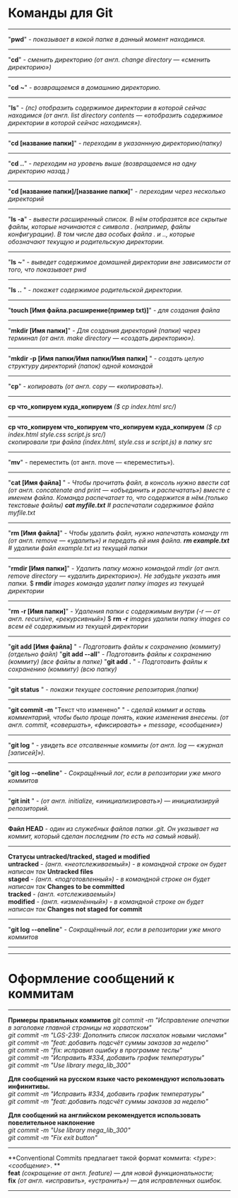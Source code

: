 # Команды для Git  
-----


"**pwd**" - _показывает в какой папке в данный момент находимся._ 
*****

"**cd**" - _сменить директорию (от англ. change directory — «сменить директорию»)_ 
*****

"**cd** **~**" - _возвращаемся в домашнию директорию._  
*****

"**ls**" - _(лс)  отобразить содержимое директории в которой сейчас находимся (от англ. list directory contents — «отобразить содержимое директории в которой сейчас находимся»)._  
*****

"**cd [название папки]**" - _переходим в указаннную директорию(папку)_  
*****

"**cd ..**" - _переходим на уровень выше (возвращаемся на одну директорию назад.)_   
*****

"**cd [название папки]/[название папки]**" - _переходим через несколько директорий_  
*****

"**ls -a**"  - _вывести расширенный список. В нём отобразятся все скрытые файлы, которые начинаются с символа . (например, файлы конфигурации). В том числе два особых файла . и .., которые обозначают текущую и родительскую директории._  
*****

"**ls** **~**" -  _выведет содержимое домашней директории вне зависимости от того, что показывает pwd_  
*****

"**ls ..** " - _покажет содержимое родительской директории._  
*****

"**touch [Имя файла.расширение(пример txt)]**" -  _для создания файла_  
*****

"**mkdir [Имя папки]**" - _Для создания директорий (папки) через терминал  (от англ. make directory — «создать директорию»)._  
*****

"**mkdir -p [Имя папки/Имя папки/Имя папки]** " - _создать целую структуру директорий (папок) одной командой_  
*****

"**cp**" - _копировать  (от англ. copy — «копировать»)._  
*****

**cp что_копируем куда_копируем**  _($ cp index.html src/)_  
*****

**cp что_копируем что_копируем что_копируем куда_копируем**  _($ cp index.html style.css script.js src/)  
скопировали три файла (index.html, style.css и script.js) в папку src_  
*****

"**mv**" - переместить (от англ. move — «переместить»).  
*****

"**cat [Имя файла]** " - _Чтобы прочитать файл, в консоль нужно ввести cat (от англ. concatenate and print — «объединить и распечатать») вместе с именем файла. Команда распечатает то, что содержится в нём.(только текстовые файлы) 
**cat myfile.txt** # распечатали содержимое файла myfile.txt_  
*****

"**rm [Имя файла]**" - _Чтобы удалить файл, нужно напечатать команду rm (от англ. remove — «удалить») и передать ей имя файла.
**rm example.txt** # удалили файл example.txt из текущей папки_   
*****


"**rmdir [Имя папки]**" - _Удалить папку можно командой rmdir (от англ. remove directory — «удалить директорию»). Не забудьте указать имя папки._
$ **rmdir** *images*  _команда удалит папку images из текущей директории_  
*****

"**rm -r [Имя папки]**" - _Удаления папки с содержимым внутри (-r — от англ. recursive, «рекурсивный»)_ 
$ **rm -r** *images*  _удалили папку images со всем её содержимым из текущей директории_  
*****

"**git add [Имя файла]** " - _Подготовить файлы к сохранению (коммиту)  (отдельно файл)_
"**git add --all**" - _Подготовить файлы к сохранению  (коммиту)  (все файлы в папке)_
"**git add .** " - _Подготовить файлы к сохранению (коммиту)  (всю папку)_  
*****

"**git status**  " - _покажи текущее состояние репозитория.(папки)_  
*****

"**git commit -m** "Текст что изменено" " - _сделай коммит и оставь комментарий, чтобы было проще понять, какие изменения внесены.  (от англ. commit, «совершать», «фиксировать» + message, «сообщение»)_  
*****

"**git log** " - _увидеть все отсалвенные коммиты (от англ. log — «журнал [записей]»)._  
*****

"**git log** **--oneline**" -  _Сокращённый лог, если в репозитории уже много коммитов_
*****

"**git init** " - _(от англ. initialize, «инициализировать») — инициализируй репозиторий._  
*****

**Файл HEAD** - _один из служебных файлов папки .git. Он указывает на коммит, который сделан последним (то есть на самый новый)._  
*****

**Статусы untracked/tracked, staged и modified**  
**untracked** -  _(англ. «неотслеживаемый»)  - в командной строке он будет написан так_ **Untracked files**  
**staged** - _(англ. «подготовленный»)  - в командной строке он будет написан так_ **Changes to be committed**  
**tracked** - _(англ. «отслеживаемый»)_  
**modified** -  _(англ. «изменённый»)  - в командной строке он будет написан так_ **Changes not staged for commit**  
*****

"**git log** **--oneline**" -  _Сокращённый лог, если в репозитории уже много коммитов_  
*****

-----
# Оформление сообщений к коммитам
-----

**Примеры правильных коммитов**	
_git commit -m "Исправление опечатки в заголовке главной страницы на хорватском"_  
_git commit -m "LGS-239: Дополнить список пасхалок новыми числами"_  
_git commit -m "feat: добавить подсчёт суммы заказов за неделю"_  
_git commit -m "fix: исправил ошибку в программе теслы"_  
_git commit -m "Исправить #334, добавить график температуры"_  
_git commit -m "Use library mega_lib_300"_  

**Для сообщений на русском языке часто рекомендуют использовать инфинитивы.**  
_git commit -m "Исправить #334, добавить график температуры"_  
_git commit -m "feat: добавить подсчёт суммы заказов за неделю"_  

**Для сообщений на английском рекомендуется использовать повелительное наклонение**  
_git commit -m "Use library mega_lib_300"_  
_git commit -m "Fix exit button"_  

*****
**Conventional Commits предлагает такой формат коммита: <_type_>: <_сообщение_>. **  
**feat** _(сокращение от англ. feature) — для новой функциональности;_  
**fix** _(от англ. «исправить», «устранить») — для исправленных ошибок._  
*****